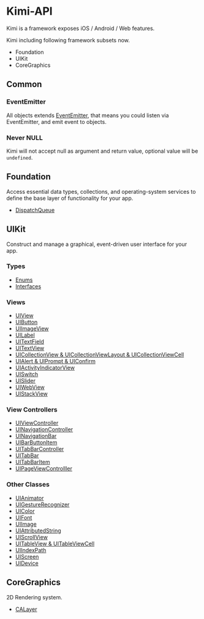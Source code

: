 # Kimi-API

Kimi is a framework exposes iOS / Android / Web features.

Kimi including following framework subsets now.

* Foundation
* UIKit
* CoreGraphics

## Common

### EventEmitter

All objects extends [EventEmitter](https://github.com/Olical/EventEmitter), that means you could listen via EventEmitter, and emit event to objects.

### Never NULL

Kimi will not accept null as argument and return value, optional value will be ```undefined```.

## Foundation

Access essential data types, collections, and operating-system services to define the base layer of functionality for your app.

* [DispatchQueue](Foundation/DispatchQueue.md)

## UIKit

Construct and manage a graphical, event-driven user interface for your app.

### Types

* [Enums](UIKit/Enums.md)
* [Interfaces](UIKit/Interfaces.md)

### Views

* [UIView](UIKit/UIView.md)
* [UIButton](UIKit/UIButton.md)
* [UIImageView](UIKit/UIImageView.md)
* [UILabel](UIKit/UILabel.md)
* [UITextField](UIKit/UITextField.md)
* [UITextView](UIKit/UITextView.md)
* [UICollectionView & UICollectionViewLayout & UICollectionViewCell](UIKit/UICollectionView.md)
* [UIAlert & UIPrompt & UIConfirm](UIKit/UIDialogs.md)
* [UIActivityIndicatorView](UIKit/UIActivityIndicatorView.md)
* [UISwitch](UIKit/UISwitch.md)
* [UISlider](UIKit/UISlider.md)
* [UIWebView](UIKit/UIWebView.md)
* [UIStackView](UIKit/UIStackView.md)

### View Controllers

* [UIViewController](UIKit/UIViewController.md)
* [UINavigationController](UIKit/UINavigationController.md)
* [UINavigationBar](UIKit/UINavigationBar.md)
* [UIBarButtonItem](UIKit/UIBarButtonItem.md)
* [UITabBarController](UIKit/UITabBarController.md)
* [UITabBar](UIKit/UITabBar.md)
* [UITabBarItem](UIKit/UITabBarItem.md)
* [UIPageViewControlller](UIKit/UIPageViewControlller.md)

### Other Classes

* [UIAnimator](UIKit/UIAnimator.md)
* [UIGestureRecognizer](UIKit/UIGestureRecognizer.md)
* [UIColor](UIKit/UIColor.md)
* [UIFont](UIKit/UIFont.md)
* [UIImage](UIKit/UIImage.md)
* [UIAttributedString](UIKit/UIAttributedString.md)
* [UIScrollView](UIKit/UIScrollView.md)
* [UITableView & UITableViewCell](UIKIt/UITableView.md)
* [UIIndexPath](UIKit/UIIndexPath.md)
* [UIScreen](UIKit/UIScreen.md)
* [UIDevice](UIKit/UIDevice.md)


## CoreGraphics

2D Rendering system.

* [CALayer](CoreGraphics/CALayer.md)



